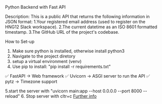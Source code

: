 Python Backend with Fast API

Description: This is a public API that returns the following information in JSON format:
1.Your registered email address (used to register on the HNG12 Slack workspace).
2.The current datetime as an ISO 8601 formatted timestamp.
3.The GitHub URL of the project's codebase.

How to Set-up
1. Make sure python is installed, otherwise install python3
2. Navigate to the project diretory 
3. setup a virtual environment (venv)
4. Use pip to install:  "pip install -r requirements.txt"
   
✅ FastAPI → Web framework
✅ Uvicorn → ASGI server to run the API
✅ pytz → Timezone support

5.start the server with  "uvicorn main:app --host 0.0.0.0 --port 8000 --reload"
6. Stop server with cltr+c
[Further info](https://hng.tech/hire/python-developers)

